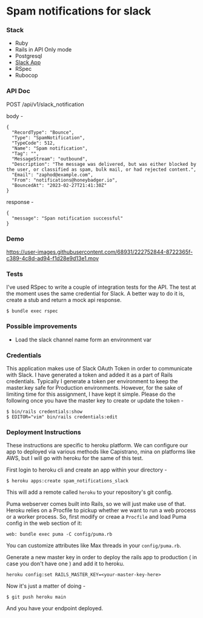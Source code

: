 # Spam notifications for slack

### Stack

- Ruby
- Rails in API Only mode
- Postgresql
- [Slack App](https://api.slack.com/apps/A04RU7S93BR)
- RSpec
- Rubocop

### API Doc

POST /api/v1/slack_notification

body -

```
{
  "RecordType": "Bounce",
  "Type": "SpamNotification",
  "TypeCode": 512,
  "Name": "Spam notification",
  "Tag": "",
  "MessageStream": "outbound",
  "Description": "The message was delivered, but was either blocked by the user, or classified as spam, bulk mail, or had rejected content.",
  "Email": "zaphod@example.com",
  "From": "notifications@honeybadger.io",
  "BouncedAt": "2023-02-27T21:41:30Z"
}
```

response -

```
{
  "message": "Span notification successful"
}
```

### Demo

https://user-images.githubusercontent.com/68931/222752844-8722365f-c389-4c8d-ad94-f1d28e9d13e1.mov


### Tests

I've used RSpec to write a couple of integration tests for the API. The test at the moment uses the same credential for Slack. A better way to do it is, create a stub and return a mock api response.

```
$ bundle exec rspec
```

### Possible improvements

- Load the slack channel name form an environment var

### Credentials

This application makes use of Slack OAuth Token in order to communicate with Slack. I have generated a token and added it as a part of Rails credentials. Typically I generate a token per environment to keep the master.key safe for Production environments. However, for the sake of limiting time for this assignment, I have kept it simple. Please do the following once you have the master key to create or update the token -

```
$ bin/rails credentials:show
$ EDITOR="vim" bin/rails credentials:edit
```

### Deployment Instructions

These instructions are specific to heroku platform. We can configure our app to deployed via various methods like Capistrano, mina on platforms like AWS, but I will go with heroku for the same of this test.

First login to heroku cli and create an app within your directory -

```
$ heroku apps:create spam_notifications_slack
```

This will add a remote called `heroku` to your repository's git config.

Puma webserver comes built into Rails, so  we will just make use of that. Heroku relies on a Procfile to pickup whether we want to run a web process or a worker process. So, first modify or creae a `Procfile` and load Puma config in the web section of it:

```
web: bundle exec puma -C config/puma.rb
```

You can customize attributes like Max threads in your   `config/puma.rb`.

Generate a new master key in order to deploy the rails app to production ( in case you don't have one ) and add it to heroku.

```
heroku config:set RAILS_MASTER_KEY=<your-master-key-here>
```

Now it's just a matter of doing -

```
$ git push heroku main
```

And you have your endpoint deployed.
